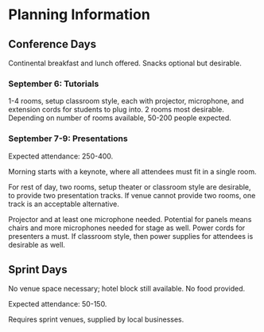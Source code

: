 # Planning Information

## Conference Days

Continental breakfast and lunch offered. Snacks optional but desirable.

### September 6: Tutorials

1-4 rooms, setup classroom style, each with projector, microphone, and extension cords for students to plug into. 2 rooms most desirable. Depending on number of rooms available, 50-200 people expected.

### September 7-9: Presentations

Expected attendance: 250-400.

Morning starts with a keynote, where all attendees must fit in a single room.

For rest of day, two rooms, setup theater or classroom style are desirable, to provide two presentation tracks. If venue cannot provide two rooms, one track is an acceptable alternative.

Projector and at least one microphone needed. Potential for panels means chairs and more microphones needed for stage as well. Power cords for presenters a must. If classroom style, then power supplies for attendees is desirable as well.

## Sprint Days

No venue space necessary; hotel block still available. No food provided.

Expected attendance: 50-150.

Requires sprint venues, supplied by local businesses.

